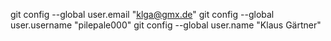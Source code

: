 git config --global user.email "klga@gmx.de"
git config --global user.username "pilepale000"
git config --global user.name "Klaus Gärtner"
